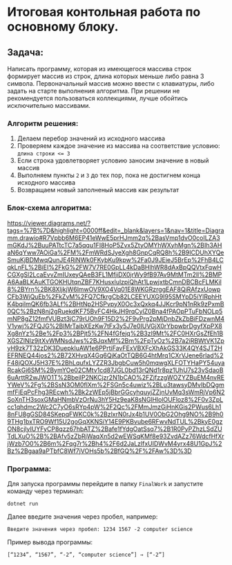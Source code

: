 # Итоговая контольная работа по основному блоку.

## Задача:
Написать программу, которая из имеющегося массива строк формирует массив из строк, длина которых меньше либо равна 3 символа. Первоначальный массив можно ввести с клавиатуры, либо задать на старте выполнения алгоритма. При решении не рекомендуется пользоваться коллекциями, лучше обойтись исключительно массивами.

### Алгоритм решения:
1. Делаем перебор значений из исходного массива
2. Проверяем каждое значение из массива на соответствие условию: `длина строки <= 3` 
3. Если строка удовлетворяет условию заносим значение в новый массив
4. Выполняем пункты `2` и `3` до тех пор, пока не достигнем конца исходного массива
5. Возвращаем новый заполненый массив как результат

### Блок-схема алгоритма:
 https://viewer.diagrams.net/?tags=%7B%7D&highlight=0000ff&edit=_blank&layers=1&nav=1&title=Diagramm.drawio#R7Vpbb6M6EP41eWwE5prHJmm2q%2BasVmp1dvO0coILZA3mGKdJ%2BuuPATtcTC7a5qqu1FI8HoP5Zvx5ZtyOMYhWXyhMgn%2BIh3AHaN6qYww7AOiGa%2FM%2FmWRdSJyeXgh8GnpCqRQ8h%2B9ICDUhXYQeSmuKjBDMwqQunJE4RjNWk0FKybKu9kpw%2Fa0J9JEieJ5BrEp%2FhB4LCqkLnFL%2BiEI%2FkG%2FW7V7RE0GpLL4kDaBHlhWR8dAxBpQQVtxFqwHCGXgSl2LcaEvvZmIUxeyQAeB3FL1MfjiDX0jrWy9fB97Av9MtMTm2ll%2BMPA6AaBLKAuKTGOKHUtqnZBF7KHusxlulzpiQhAt1LpwjxtbCmnDBCBcFLMKil8%2BYrn%2BK8XljkjW6lmwOV9XO4Vq01E8WKGRzrggEAF8QiRAfzxUowpCFb3WjQuEb%2FkZvM%2FQ7CfkrgCb82LCEEYUXG9I95SMYpD5iYlRphHtK4bqilmQK6fb3ALf%2BHtNp2HSPvpyX0Oc3xQxkq4JJKcr9pN1nRk9zPxmB0QC%2BzN8nj2gRuekdKF75BvFC4HkJH9rqCylZ0Bna4fPAOpPTuFbNOLp5mNP8gZ12fmfVUBzt3jC79rUOh9F15D2%2F9vPrg2pMjDnbZkZbBiFDzwnM4V1ywj%2FQJG%2BIMrTaibXEzKw7tFx3y5J7e0IUVGjX0rYbpwbrDgyfXpPX8Xg8nYz%2Be%2Fp3%2BPjt5%2FN4fGfejq%2B3zl9Mt%2FC0HXrGsZfEh1BXGSZlNIz9jtXvWMNsdJws%2BJqxMf%2Bm%2FpTyOz%2B7a2iRBWtVK1ZpyH9zk7T32zDK3DuepkluAW1e6PPrtiFavFExVBXFcXhAkGS33K4QY4SJT2HEFRNEQ44jos2%2B72XHvqX4Gq6QjKaOtTQB6G4htMrq1CXrVJene6rlad%2F48jQOXJ5H37E%2BhLqufxLYZZR3JbgbCuw5h0mqwgXLFOTYHaPY54uyaRcakGi6SM%2BymYOe02CMtv1cd87JGL0bd13rQNd1r8pz1UhU7s23vSdaoB6uArttR2wJWO1T%2BbejIP2NKCjzr2N1bCAO%2FZjfzzgWOZYZBuEM4nvREYWeV%2Fg%2BSsN3OM0flXm%2FSGn5c4uwiz%2BLu3tawsyDMvIbDQgmmfFiEqPcFhg3REcwh%2Bk2zWEp5jBbrGGcyhquyjZZjnUvMq3sWmRjVp6N2SoXnTH3soxGMaHNmbVzOrNu3hY5Hz9eaK8sNGlHlolOUFloz8%2F0v3ZpLcc1qhdmc2Wc2C7yO6sRYp4pW%2F2Qc%2FMmJmzGjHnKGis2PWus6Lh18nFU8gGSD84SKepqFWKC0k%2BzlxrN0rJx4b1UV0ObG2Ohg9NO%2B9h09THg1bxTRO9Wf15U2goGqXKNSiY14E9PKBvube6RFwvNdTUL%2BkyE0gzON8cjlyIUYFyCP8qzz67hbATZ%2Bafe1fYdgOatSsq7%2B1R0PyPZhzLSdZUTdLXuO%2B%2BAfv5zZbRjWaqXn5d2wEWSqKMf8e93ZvdAZz76WdcfHfXrjWzb7O0%2B6m%2Fqg7r%2Bh4%2F6d2JaLzlfxUIDWvM4yrx48U1GpJ%2Bz%2Bgaa9aPTbfC8Wf7jVOHs5b%2BfGQ%2F%2FAw%3D%3D  


### Программа:
Для запуска программы перейдите в папку `FinalWork` и запустите команду через терминал:
```
dotnet run 
```
Далее введите значения через пробел, например:
```
Введите значения через пробел: 1234 1567 -2 computer science
```
Пример вывода программы:
```
[“1234”, “1567”, “-2”, “computer science”] → [“-2”]
```